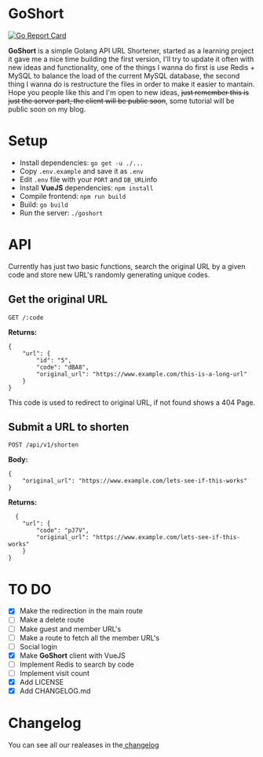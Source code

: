 
# GoShort
[![Go Report Card](https://goreportcard.com/badge/github.com/garaekz/goshort)](https://goreportcard.com/report/github.com/garaekz/goshort)

**GoShort** is a simple Golang API URL Shortener, started as a learning project it gave me a nice time building the first version, I'll try to update it often with new ideas and functionality, one of the things I wanna do first is use Redis + MySQL to balance the load of the current MySQL database, the second thing I wanna do is restructure the files in order to make it easier to mantain. Hope you people like this and I'm open to new ideas, ~~just remember this is just the server part, the client will be public soon~~, some tutorial will be public soon on my blog.

# Setup

 - Install dependencies: `go get -u ./...`
 - Copy `.env.example` and save it as `.env`
 - Edit `.env` file with your `PORT` and `DB_URL`info
 - Install **VueJS** dependencies: `npm install`
 - Compile frontend: `npm run build`
 - Build: `go build`
 - Run the server: `./goshort`

# API

Currently has just two basic functions, search the original URL by a given code and store new URL's randomly generating unique codes.

## Get the original URL

    GET /:code

**Returns:**

    {
	    "url": {
	        "id": "5",
	        "code": "dBA8",
	        "original_url": "https://www.example.com/this-is-a-long-url"
	    }
    }


This code is used to redirect to original URL, if not found shows a 404 Page.

## Submit a URL to shorten

    POST /api/v1/shorten
**Body:**

    {
	    "original_url": "https://www.example.com/lets-see-if-this-works"
	}
**Returns:**

      {
        "url": {
            "code": "pJ7V",
            "original_url": "https://www.example.com/lets-see-if-this-works"
        }
    }

  
# TO DO

 - [x] Make the redirection in the main route
 - [ ] Make a delete route
 - [ ] Make guest and member URL's
 - [ ] Make a route to fetch all the member URL's
 - [ ] Social login
 - [x] Make **GoShort** client with VueJS
 - [ ] Implement Redis to search by code
 - [ ] Implement visit count
 - [x] Add LICENSE
 - [x] Add CHANGELOG.md

# Changelog
You can see all our realeases in the[ changelog](CHANGELOG.md)
```
